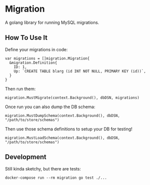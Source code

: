 # Migration

A golang library for running MySQL migrations.

## How To Use It

Define your migrations in code:

```
var migrations = []migration.Migration{
  &migration.Definition{
    ID: 1,
    Up: `CREATE TABLE blarg (id INT NOT NULL, PRIMARY KEY (id))`,
  }
}
```

Then run them:

```
migration.MustMigrate(context.Background(), dbDSN, migrations)
```

Once run you can also dump the DB schema:

```
migration.MustDumpSchema(context.Background(), dbDSN, "/path/to/store/schemas")
```

Then use those schema definitions to setup your DB for testing!

```
migration.MustLoadSchema(context.Background(), dbDSN, "/path/to/store/schemas")
```

## Development

Still kinda sketchy, but there are tests:

```
docker-compose run --rm migration go test ./...
```
